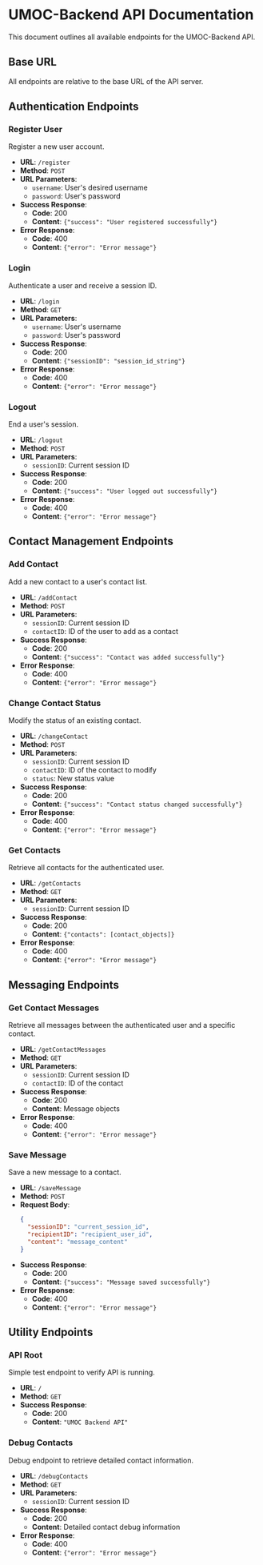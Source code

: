 # UMOC-Backend API Documentation

This document outlines all available endpoints for the UMOC-Backend API.

## Base URL

All endpoints are relative to the base URL of the API server.

## Authentication Endpoints

### Register User

Register a new user account.

- **URL**: `/register`
- **Method**: `POST`
- **URL Parameters**:
  - `username`: User's desired username
  - `password`: User's password
- **Success Response**:
  - **Code**: 200
  - **Content**: `{"success": "User registered successfully"}`
- **Error Response**:
  - **Code**: 400
  - **Content**: `{"error": "Error message"}`

### Login

Authenticate a user and receive a session ID.

- **URL**: `/login`
- **Method**: `GET`
- **URL Parameters**:
  - `username`: User's username
  - `password`: User's password
- **Success Response**:
  - **Code**: 200
  - **Content**: `{"sessionID": "session_id_string"}`
- **Error Response**:
  - **Code**: 400
  - **Content**: `{"error": "Error message"}`

### Logout

End a user's session.

- **URL**: `/logout`
- **Method**: `POST`
- **URL Parameters**:
  - `sessionID`: Current session ID
- **Success Response**:
  - **Code**: 200
  - **Content**: `{"success": "User logged out successfully"}`
- **Error Response**:
  - **Code**: 400
  - **Content**: `{"error": "Error message"}`

## Contact Management Endpoints

### Add Contact

Add a new contact to a user's contact list.

- **URL**: `/addContact`
- **Method**: `POST`
- **URL Parameters**:
  - `sessionID`: Current session ID
  - `contactID`: ID of the user to add as a contact
- **Success Response**:
  - **Code**: 200
  - **Content**: `{"success": "Contact was added successfully"}`
- **Error Response**:
  - **Code**: 400
  - **Content**: `{"error": "Error message"}`

### Change Contact Status

Modify the status of an existing contact.

- **URL**: `/changeContact`
- **Method**: `POST`
- **URL Parameters**:
  - `sessionID`: Current session ID
  - `contactID`: ID of the contact to modify
  - `status`: New status value
- **Success Response**:
  - **Code**: 200
  - **Content**: `{"success": "Contact status changed successfully"}`
- **Error Response**:
  - **Code**: 400
  - **Content**: `{"error": "Error message"}`

### Get Contacts

Retrieve all contacts for the authenticated user.

- **URL**: `/getContacts`
- **Method**: `GET`
- **URL Parameters**:
  - `sessionID`: Current session ID
- **Success Response**:
  - **Code**: 200
  - **Content**: `{"contacts": [contact_objects]}`
- **Error Response**:
  - **Code**: 400
  - **Content**: `{"error": "Error message"}`

## Messaging Endpoints

### Get Contact Messages

Retrieve all messages between the authenticated user and a specific contact.

- **URL**: `/getContactMessages`
- **Method**: `GET`
- **URL Parameters**:
  - `sessionID`: Current session ID
  - `contactID`: ID of the contact
- **Success Response**:
  - **Code**: 200
  - **Content**: Message objects
- **Error Response**:
  - **Code**: 400
  - **Content**: `{"error": "Error message"}`

### Save Message

Save a new message to a contact.

- **URL**: `/saveMessage`
- **Method**: `POST`
- **Request Body**:
  ```json
  {
    "sessionID": "current_session_id",
    "recipientID": "recipient_user_id",
    "content": "message_content"
  }
  ```
- **Success Response**:
  - **Code**: 200
  - **Content**: `{"success": "Message saved successfully"}`
- **Error Response**:
  - **Code**: 400
  - **Content**: `{"error": "Error message"}`

## Utility Endpoints

### API Root

Simple test endpoint to verify API is running.

- **URL**: `/`
- **Method**: `GET`
- **Success Response**:
  - **Code**: 200
  - **Content**: `"UMOC Backend API"`

### Debug Contacts

Debug endpoint to retrieve detailed contact information.

- **URL**: `/debugContacts`
- **Method**: `GET`
- **URL Parameters**:
  - `sessionID`: Current session ID
- **Success Response**:
  - **Code**: 200
  - **Content**: Detailed contact debug information
- **Error Response**:
  - **Code**: 400
  - **Content**: `{"error": "Error message"}`
